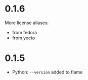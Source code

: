 <!--
SPDX-FileCopyrightText: 2022 Henrik Sandklef <hesa@sandklef.com>

SPDX-License-Identifier: GPL-3.0-or-later
-->



# 0.1.6

More license aliases:
* from fedora
* from yocto

# 0.1.5

* Python: `--version` added to flame

